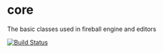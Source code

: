 core
====

The basic classes used in fireball engine and editors

[![Build Status](https://travis-ci.org/fireball-x/core.svg?branch=master)](https://travis-ci.org/fireball-x/core)
